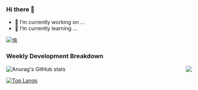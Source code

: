 ### Hi there 👋
- 🔭 I’m currently working on ...
- 🌱 I’m currently learning ...

![慎](https://img.wanyx.com/upload/hero/big98002.jpg)

### Weekly Development Breakdown

<img align="right" src="https://github-readme-stats.vercel.app/api?username=fengjinlong&show_icons=true">

![Anurag's GitHub stats](https://github-readme-stats.vercel.app/api?username=fengjinlong&show_icons=true&theme=cobalt)

[![Top Langs](https://github-readme-stats.vercel.app/api/top-langs/?username=fengjinlong&hide=java,html)](https://github.com/anuraghazra/github-readme-stats)



